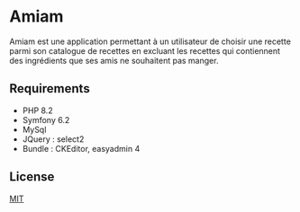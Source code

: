 
# Amiam

Amiam est une application permettant à un utilisateur de choisir une recette parmi son catalogue de recettes en excluant les recettes qui contiennent des ingrédients que ses amis ne souhaitent pas manger.

## Requirements

- PHP 8.2
- Symfony 6.2
- MySql
- JQuery : select2
- Bundle : CKEditor, easyadmin 4

## License

[MIT](https://choosealicense.com/licenses/mit/)

